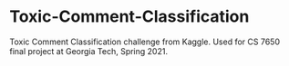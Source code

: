 # Toxic-Comment-Classification
Toxic Comment Classification challenge from Kaggle.  Used for CS 7650 final project at Georgia Tech, Spring 2021.
